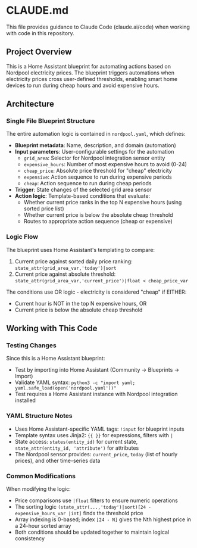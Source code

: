 # CLAUDE.md

This file provides guidance to Claude Code (claude.ai/code) when working with code in this repository.

## Project Overview

This is a Home Assistant blueprint for automating actions based on Nordpool electricity prices. The blueprint triggers automations when electricity prices cross user-defined thresholds, enabling smart home devices to run during cheap hours and avoid expensive hours.

## Architecture

### Single File Blueprint Structure

The entire automation logic is contained in `nordpool.yaml`, which defines:

- **Blueprint metadata**: Name, description, and domain (automation)
- **Input parameters**: User-configurable settings for the automation
  - `grid_area`: Selector for Nordpool integration sensor entity
  - `expensive_hours`: Number of most expensive hours to avoid (0-24)
  - `cheap_price`: Absolute price threshold for "cheap" electricity
  - `expensive`: Action sequence to run during expensive periods
  - `cheap`: Action sequence to run during cheap periods
- **Trigger**: State changes of the selected grid area sensor
- **Action logic**: Template-based conditions that evaluate:
  - Whether current price ranks in the top N expensive hours (using sorted price list)
  - Whether current price is below the absolute cheap threshold
  - Routes to appropriate action sequence (cheap or expensive)

### Logic Flow

The blueprint uses Home Assistant's templating to compare:
1. Current price against sorted daily price ranking: `state_attr(grid_area_var,'today')|sort`
2. Current price against absolute threshold: `state_attr(grid_area_var,'current_price')|float < cheap_price_var`

The conditions use OR logic - electricity is considered "cheap" if EITHER:
- Current hour is NOT in the top N expensive hours, OR
- Current price is below the absolute cheap threshold

## Working with This Code

### Testing Changes

Since this is a Home Assistant blueprint:
- Test by importing into Home Assistant (Community → Blueprints → Import)
- Validate YAML syntax: `python3 -c "import yaml; yaml.safe_load(open('nordpool.yaml'))"`
- Test requires a Home Assistant instance with Nordpool integration installed

### YAML Structure Notes

- Uses Home Assistant-specific YAML tags: `!input` for blueprint inputs
- Template syntax uses Jinja2: `{{ }}` for expressions, filters with `|`
- State access: `states(entity_id)` for current state, `state_attr(entity_id, 'attribute')` for attributes
- The Nordpool sensor provides: `current_price`, `today` (list of hourly prices), and other time-series data

### Common Modifications

When modifying the logic:
- Price comparisons use `|float` filters to ensure numeric operations
- The sorting logic `(state_attr(...,'today')|sort)[24 - expensive_hours_var |int]` finds the threshold price
- Array indexing is 0-based; index `[24 - N]` gives the Nth highest price in a 24-hour sorted array
- Both conditions should be updated together to maintain logical consistency
